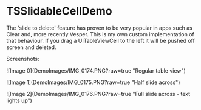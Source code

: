 TSSlidableCellDemo
==================

The 'slide to delete' feature has proven to be very popular in apps such as Clear and, more recently Vesper. This is my own custom implementation of that behaviour. If you drag a UITableViewCell to the left it will be pushed off screen and deleted.

Screenshots:
<p> ![Image 0](DemoImages/IMG_0174.PNG?raw=true "Regular table view") </p>
<p> ![Image 1](DemoImages/IMG_0175.PNG?raw=true "Half slide across") </p>
<p> ![Image 2](DemoImages/IMG_0176.PNG?raw=true "Full slide across - text lights up") </p>
